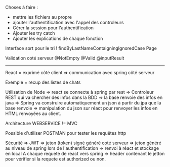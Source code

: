 Choses à faire : 
* mettre les fichiers au propre
* ajouter l'authentification avec l'appel des controleurs 
* Gérer la session pour l'authentification
* Ajouter les try catch 
* Ajouter les explications de chaque fonction



Interface sort pour le tri !
findByLastNameContaigningIgnoredCase
Page

Validation coté serveur
@NotEmpty
@Valid
@inputResult


--- 

React = exprimé côté client => communication avec spring côté serveur 

Exemple = recup des listes de chats  
 
Utilisation de Node => react se connecte à spring par rest 
=> Controleur REST qui va chercher des infos dans la BDD 
=> la base renvoie des infos en java 
=> Spring va construire automatiquement un json à partir du jpa que la base renvoie 
=> manipulation du json sur réact pour renvoyer les infos en HTML renvoyées au client. 

Architecture WEBSERVICE != MVC 

Possible d'utiliser POSTMAN pour tester les requêtes http 

Sécurité => JWT => jeton (token) signé généré coté serveur => jeton généré au niveau de spring lors de l'authentification => renvoi à réact et stockage en local 
A chaque requete de react vers spring => header contenant le jetton pour vérifier si la requete est authorized ou non. 

